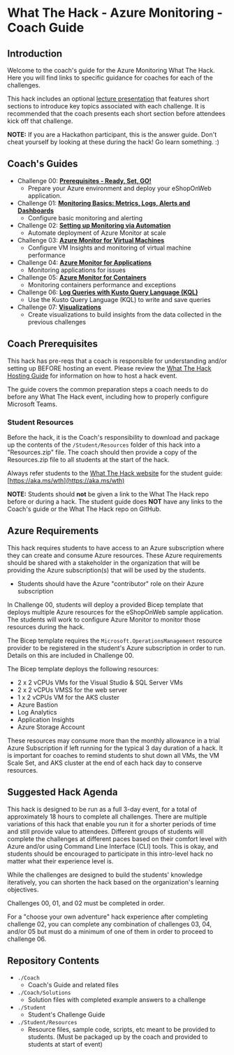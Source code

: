 # What The Hack - Azure Monitoring - Coach Guide

## Introduction

Welcome to the coach's guide for the Azure Monitoring What The Hack. Here you will find links to specific guidance for coaches for each of the challenges.

This hack includes an optional [lecture presentation](Lectures.pptx) that features short sections to introduce key topics associated with each challenge. It is recommended that the coach presents each short section before attendees kick off that challenge.

**NOTE:** If you are a Hackathon participant, this is the answer guide. Don't cheat yourself by looking at these during the hack! Go learn something. :)

## Coach's Guides

- Challenge 00: **[Prerequisites - Ready, Set, GO!](./Solution-00.md)**
	 - Prepare your Azure environment and deploy your eShopOnWeb application.
- Challenge 01: **[Monitoring Basics: Metrics, Logs, Alerts and Dashboards](./Solution-01.md)**
	 - Configure basic monitoring and alerting
- Challenge 02: **[Setting up Monitoring via Automation](./Solution-02.md)**
	 - Automate deployment of Azure Monitor at scale
- Challenge 03: **[Azure Monitor for Virtual Machines](./Solution-03.md)**
	 - Configure VM Insights and monitoring of virtual machine performance
- Challenge 04: **[Azure Monitor for Applications](./Solution-04.md)**
	 - Monitoring applications for issues
- Challenge 05: **[Azure Monitor for Containers](./Solution-05.md)**
	 - Monitoring containers performance and exceptions
- Challenge 06: **[Log Queries with Kusto Query Language (KQL)](./Solution-06.md)**
	 - Use the Kusto Query Language (KQL) to write and save queries
- Challenge 07: **[Visualizations](./Solution-07.md)**
	 - Create visualizations to build insights from the data collected in the previous challenges

## Coach Prerequisites

This hack has pre-reqs that a coach is responsible for understanding and/or setting up BEFORE hosting an event. Please review the [What The Hack Hosting Guide](https://aka.ms/wthhost) for information on how to host a hack event.

The guide covers the common preparation steps a coach needs to do before any What The Hack event, including how to properly configure Microsoft Teams.

### Student Resources

Before the hack, it is the Coach's responsibility to download and package up the contents of the `/Student/Resources` folder of this hack into a "Resources.zip" file. The coach should then provide a copy of the Resources.zip file to all students at the start of the hack.

Always refer students to the [What The Hack website](https://aka.ms/wth) for the student guide: [https://aka.ms/wth](https://aka.ms/wth)

**NOTE:** Students should **not** be given a link to the What The Hack repo before or during a hack. The student guide does **NOT** have any links to the Coach's guide or the What The Hack repo on GitHub.

## Azure Requirements

This hack requires students to have access to an Azure subscription where they can create and consume Azure resources. These Azure requirements should be shared with a stakeholder in the organization that will be providing the Azure subscription(s) that will be used by the students.

- Students should have the Azure "contributor" role on their Azure subscription

In Challenge 00, students will deploy a provided Bicep template that deploys multiple Azure resources for the eShopOnWeb sample application. The students will work to configure Azure Monitor to monitor those resources during the hack.

The Bicep template requires the `Microsoft.OperationsManagement` resource provider to be registered in the student's Azure subscription in order to run. Details on this are included in Challenge 00.

The Bicep template deploys the following resources:
- 2 x 2 vCPUs VMs for the Visual Studio & SQL Server VMs
- 2 x 2 vCPUs VMSS for the web server
- 1 x 2 vCPUs VM for the AKS cluster
- Azure Bastion
- Log Analytics
- Application Insights
- Azure Storage Account

These resources may consume more than the monthly allowance in a trial Azure Subscription if left running for the typical 3 day duration of a hack.  It is important for coaches to remind students to shut down all VMs, the VM Scale Set, and AKS cluster at the end of each hack day to conserve resources.

## Suggested Hack Agenda

This hack is designed to be run as a full 3-day event, for a total of approximately 18 hours to complete all challenges. There are multiple variations of this hack that enable you run it for a shorter periods of time and still provide value to attendees. Different groups of students will complete the challenges at different paces based on their comfort level with Azure and/or using Command Line Interface (CLI) tools. This is okay, and students should be encouraged to participate in this intro-level hack no matter what their experience level is.

While the challenges are designed to build the students' knowledge iteratively, you can shorten the hack based on the organization's learning objectives. 

Challenges 00, 01, and 02 must be completed in order.

For a "choose your own adventure" hack experience after completing challenge 02, you can complete any combination of challenges 03, 04, and/or 05 but must do a minimum of one of them in order to proceed to challenge 06.

## Repository Contents

- `./Coach`
  - Coach's Guide and related files
- `./Coach/Solutions`
  - Solution files with completed example answers to a challenge
- `./Student`
  - Student's Challenge Guide
- `./Student/Resources`
  - Resource files, sample code, scripts, etc meant to be provided to students. (Must be packaged up by the coach and provided to students at start of event)
